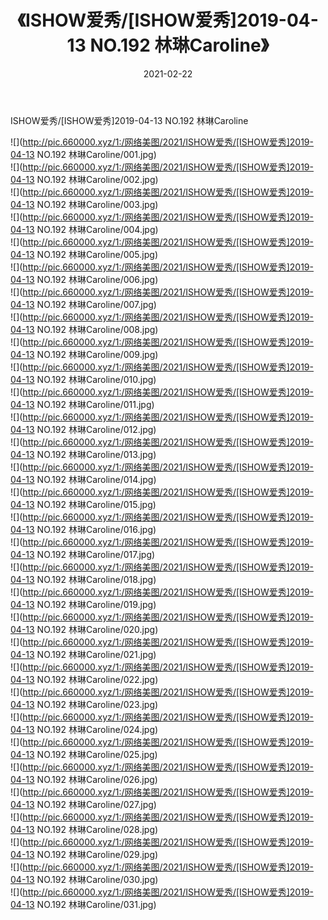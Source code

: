 ﻿---
layout: post
title:  《ISHOW爱秀/[ISHOW爱秀]2019-04-13 NO.192 林琳Caroline》
date:   2021-02-22
img: http://pic.660000.xyz/1:/网络美图/2021/ISHOW爱秀/[ISHOW爱秀]2019-04-13 NO.192 林琳Caroline/000.jpg
categories: [美女, 清纯, 唯美]
---

ISHOW爱秀/[ISHOW爱秀]2019-04-13 NO.192 林琳Caroline

 ![](http://pic.660000.xyz/1:/网络美图/2021/ISHOW爱秀/[ISHOW爱秀]2019-04-13 NO.192 林琳Caroline/001.jpg) <br>![](http://pic.660000.xyz/1:/网络美图/2021/ISHOW爱秀/[ISHOW爱秀]2019-04-13 NO.192 林琳Caroline/002.jpg) <br>![](http://pic.660000.xyz/1:/网络美图/2021/ISHOW爱秀/[ISHOW爱秀]2019-04-13 NO.192 林琳Caroline/003.jpg) <br>![](http://pic.660000.xyz/1:/网络美图/2021/ISHOW爱秀/[ISHOW爱秀]2019-04-13 NO.192 林琳Caroline/004.jpg) <br>![](http://pic.660000.xyz/1:/网络美图/2021/ISHOW爱秀/[ISHOW爱秀]2019-04-13 NO.192 林琳Caroline/005.jpg) <br>![](http://pic.660000.xyz/1:/网络美图/2021/ISHOW爱秀/[ISHOW爱秀]2019-04-13 NO.192 林琳Caroline/006.jpg) <br>![](http://pic.660000.xyz/1:/网络美图/2021/ISHOW爱秀/[ISHOW爱秀]2019-04-13 NO.192 林琳Caroline/007.jpg) <br>![](http://pic.660000.xyz/1:/网络美图/2021/ISHOW爱秀/[ISHOW爱秀]2019-04-13 NO.192 林琳Caroline/008.jpg) <br>![](http://pic.660000.xyz/1:/网络美图/2021/ISHOW爱秀/[ISHOW爱秀]2019-04-13 NO.192 林琳Caroline/009.jpg) <br>![](http://pic.660000.xyz/1:/网络美图/2021/ISHOW爱秀/[ISHOW爱秀]2019-04-13 NO.192 林琳Caroline/010.jpg) <br>![](http://pic.660000.xyz/1:/网络美图/2021/ISHOW爱秀/[ISHOW爱秀]2019-04-13 NO.192 林琳Caroline/011.jpg) <br>![](http://pic.660000.xyz/1:/网络美图/2021/ISHOW爱秀/[ISHOW爱秀]2019-04-13 NO.192 林琳Caroline/012.jpg) <br>![](http://pic.660000.xyz/1:/网络美图/2021/ISHOW爱秀/[ISHOW爱秀]2019-04-13 NO.192 林琳Caroline/013.jpg) <br>![](http://pic.660000.xyz/1:/网络美图/2021/ISHOW爱秀/[ISHOW爱秀]2019-04-13 NO.192 林琳Caroline/014.jpg) <br>![](http://pic.660000.xyz/1:/网络美图/2021/ISHOW爱秀/[ISHOW爱秀]2019-04-13 NO.192 林琳Caroline/015.jpg) <br>![](http://pic.660000.xyz/1:/网络美图/2021/ISHOW爱秀/[ISHOW爱秀]2019-04-13 NO.192 林琳Caroline/016.jpg) <br>![](http://pic.660000.xyz/1:/网络美图/2021/ISHOW爱秀/[ISHOW爱秀]2019-04-13 NO.192 林琳Caroline/017.jpg) <br>![](http://pic.660000.xyz/1:/网络美图/2021/ISHOW爱秀/[ISHOW爱秀]2019-04-13 NO.192 林琳Caroline/018.jpg) <br>![](http://pic.660000.xyz/1:/网络美图/2021/ISHOW爱秀/[ISHOW爱秀]2019-04-13 NO.192 林琳Caroline/019.jpg) <br>![](http://pic.660000.xyz/1:/网络美图/2021/ISHOW爱秀/[ISHOW爱秀]2019-04-13 NO.192 林琳Caroline/020.jpg) <br>![](http://pic.660000.xyz/1:/网络美图/2021/ISHOW爱秀/[ISHOW爱秀]2019-04-13 NO.192 林琳Caroline/021.jpg) <br>![](http://pic.660000.xyz/1:/网络美图/2021/ISHOW爱秀/[ISHOW爱秀]2019-04-13 NO.192 林琳Caroline/022.jpg) <br>![](http://pic.660000.xyz/1:/网络美图/2021/ISHOW爱秀/[ISHOW爱秀]2019-04-13 NO.192 林琳Caroline/023.jpg) <br>![](http://pic.660000.xyz/1:/网络美图/2021/ISHOW爱秀/[ISHOW爱秀]2019-04-13 NO.192 林琳Caroline/024.jpg) <br>![](http://pic.660000.xyz/1:/网络美图/2021/ISHOW爱秀/[ISHOW爱秀]2019-04-13 NO.192 林琳Caroline/025.jpg) <br>![](http://pic.660000.xyz/1:/网络美图/2021/ISHOW爱秀/[ISHOW爱秀]2019-04-13 NO.192 林琳Caroline/026.jpg) <br>![](http://pic.660000.xyz/1:/网络美图/2021/ISHOW爱秀/[ISHOW爱秀]2019-04-13 NO.192 林琳Caroline/027.jpg) <br>![](http://pic.660000.xyz/1:/网络美图/2021/ISHOW爱秀/[ISHOW爱秀]2019-04-13 NO.192 林琳Caroline/028.jpg) <br>![](http://pic.660000.xyz/1:/网络美图/2021/ISHOW爱秀/[ISHOW爱秀]2019-04-13 NO.192 林琳Caroline/029.jpg) <br>![](http://pic.660000.xyz/1:/网络美图/2021/ISHOW爱秀/[ISHOW爱秀]2019-04-13 NO.192 林琳Caroline/030.jpg) <br>![](http://pic.660000.xyz/1:/网络美图/2021/ISHOW爱秀/[ISHOW爱秀]2019-04-13 NO.192 林琳Caroline/031.jpg) <br>